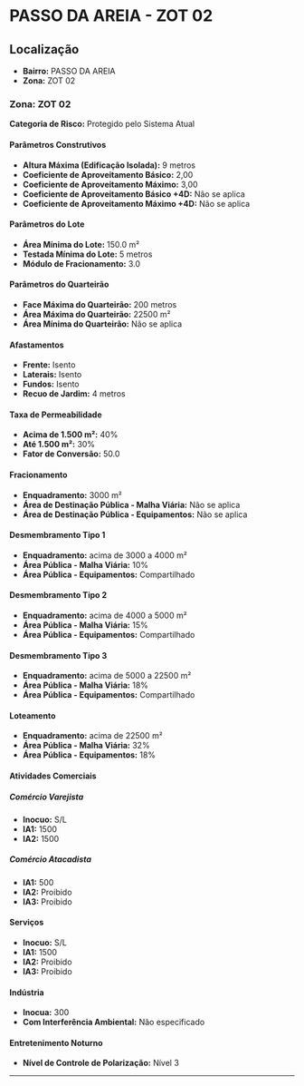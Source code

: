 # PASSO DA AREIA - ZOT 02

## Localização
- **Bairro:** PASSO DA AREIA
- **Zona:** ZOT 02

### Zona: ZOT 02

**Categoria de Risco:** Protegido pelo Sistema Atual

#### Parâmetros Construtivos

- **Altura Máxima (Edificação Isolada):** 9 metros
- **Coeficiente de Aproveitamento Básico:** 2,00
- **Coeficiente de Aproveitamento Máximo:** 3,00
- **Coeficiente de Aproveitamento Básico +4D:** Não se aplica
- **Coeficiente de Aproveitamento Máximo +4D:** Não se aplica

#### Parâmetros do Lote

- **Área Mínima do Lote:** 150.0 m²
- **Testada Mínima do Lote:** 5 metros
- **Módulo de Fracionamento:** 3.0

#### Parâmetros do Quarteirão

- **Face Máxima do Quarteirão:** 200 metros
- **Área Máxima do Quarteirão:** 22500 m²
- **Área Mínima do Quarteirão:** Não se aplica

#### Afastamentos

- **Frente:** Isento
- **Laterais:** Isento
- **Fundos:** Isento
- **Recuo de Jardim:** 4 metros

#### Taxa de Permeabilidade

- **Acima de 1.500 m²:** 40%
- **Até 1.500 m²:** 30%
- **Fator de Conversão:** 50.0

#### Fracionamento

- **Enquadramento:** 3000 m²
- **Área de Destinação Pública - Malha Viária:** Não se aplica
- **Área de Destinação Pública - Equipamentos:** Não se aplica

#### Desmembramento Tipo 1

- **Enquadramento:** acima de 3000 a 4000 m²
- **Área Pública - Malha Viária:** 10%
- **Área Pública - Equipamentos:** Compartilhado

#### Desmembramento Tipo 2

- **Enquadramento:** acima de 4000 a 5000 m²
- **Área Pública - Malha Viária:** 15%
- **Área Pública - Equipamentos:** Compartilhado

#### Desmembramento Tipo 3

- **Enquadramento:** acima de 5000 a 22500 m²
- **Área Pública - Malha Viária:** 18%
- **Área Pública - Equipamentos:** Compartilhado

#### Loteamento

- **Enquadramento:** acima de 22500 m²
- **Área Pública - Malha Viária:** 32%
- **Área Pública - Equipamentos:** 18%

#### Atividades Comerciais

##### Comércio Varejista
- **Inocuo:** S/L
- **IA1:** 1500
- **IA2:** 1500

##### Comércio Atacadista
- **IA1:** 500
- **IA2:** Proibido
- **IA3:** Proibido

#### Serviços

- **Inocuo:** S/L
- **IA1:** 1500
- **IA2:** Proibido
- **IA3:** Proibido

#### Indústria

- **Inocua:** 300
- **Com Interferência Ambiental:** Não especificado

#### Entretenimento Noturno

- **Nível de Controle de Polarização:** Nível 3

---
